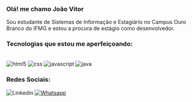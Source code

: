 ### Olá! me chamo João Vitor

Sou estudante de Sistemas de Informação e Estagiário no Campus Ouro Branco do IFMG e estou a procura de estágio como desenvolvedor.


### Tecnologias que estou me aperfeiçoando:

<div style="display: inline_block"><br/>

<img align="center" alt="html5" src="https://img.shields.io/badge/HTML5-E34F26?style=for-the-badge&logo=html5&logoColor=white"> 
<img align="center" alt="css" src="https://img.shields.io/badge/CSS3-1572B6?style=for-the-badge&logo=css3&logoColor=white">
<img align="center" alt="javascript" src="https://img.shields.io/badge/JavaScript-323330?style=for-the-badge&logo=javascript&logoColor=F7DF1E">

<img align="center" alt="java" src="https://img.shields.io/badge/Java-ED8B00?style=for-the-badge&logo=openjdk&logoColor=white">


### Redes Sociais:


![Linkedin](https://img.shields.io/badge/LinkedIn-0077B5?style=for-the-badge&logo=linkedin&logoColor=white) [![Whatsapp](https://img.shields.io/badge/WhatsApp-25D366?style=for-the-badge&logo=whatsapp&logoColor=white)](https://wa.me/+5531984774973)



